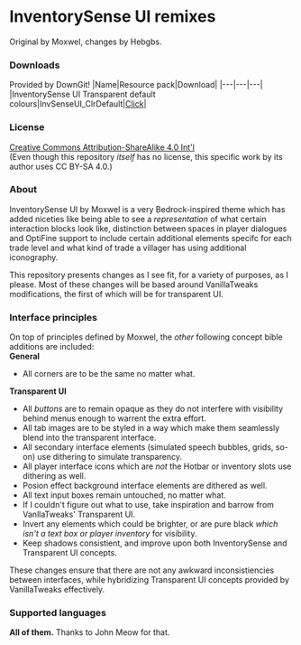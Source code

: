 # InventorySense UI remixes
Original by Moxwel, changes by Hebgbs.

### Downloads
Provided by DownGit!
|Name|Resource pack|Download|
|---|---|---|
|InventorySense UI Transparent default colours|InvSenseUI_ClrDefault|[Click](https://downgit.github.io/#/home?url=https://github.com/Hebgbs/minecraftMods/tree/master/InvSenseRmx/InvSenseUI_ClrDefault)|

### License
[Creative Commons Attribution-ShareAlike 4.0 Int'l](https://creativecommons.org/licenses/by-sa/4.0/)  
(Even though this repository _itself_ has no license, this specific work by its author uses CC BY-SA 4.0.)

### About
InventorySense UI by Moxwel is a very Bedrock-inspired theme which has added niceties like being able to see a _representation_ of what certain interaction blocks look like, distinction between spaces in player dialogues and OptiFine support to include certain additional elements specifc for each trade level and what kind of trade a villager has using additional iconography.  
  
This repository presents changes as I see fit, for a variety of purposes, as I please. Most of these changes will be based around VanillaTweaks modifications, the first of which will be for transparent UI.

### Interface principles
On top of principles defined by Moxwel, the _other_ following concept bible additions are included:  
**General**
* All corners are to be the same no matter what.
  
**Transparent UI**
* All _buttons_ are to remain opaque as they do not interfere with visibility behind menus enough to warrent the extra effort.
* All tab images are to be styled in a way which make them seamlessly blend into the transparent interface.
* All secondary interface elements (simulated speech bubbles, grids, so-on) use dithering to simulate transparency.
* All player interface icons which are _not_ the Hotbar or inventory slots use dithering as well.
* Posion effect background interface elements are dithered as well.
* All text input boxes remain untouched, no matter what.
* If I couldn't figure out what to use, take inspiration and barrow from VanllaTweaks' Transparent UI.
* Invert any elements which could be brighter, or are pure black _which isn't a text box or player inventory_ for visibility.
* Keep shadows consistient, and improve upon both InventorySense and Transparent UI concepts.

These changes ensure that there are not any awkward inconsistiencies between interfaces, while hybridizing Transparent UI concepts provided by VanillaTweaks effectively.

### Supported languages
**All of them.** Thanks to John Meow for that.

